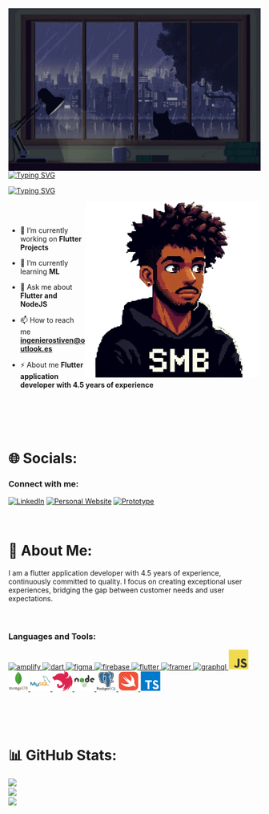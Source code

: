 <img align="right" alt="Coding" width="1000" src="https://github.com/Stivenmore/StivenMore/blob/main/tenor.gif">




[![Typing SVG](https://readme-typing-svg.demolab.com?font=Fira+Code&size=30&pause=1000&color=F7F7F7&repeat=false&random=true&width=610&height=80&lines=Hi+%F0%9F%91%8B%2C+I'm+Stiven+Morelos+Barahona)](https://git.io/typing-svg)

[![Typing SVG](https://readme-typing-svg.demolab.com?font=Fira+Code&duration=2000&pause=100&color=F7F7F7&width=435&lines=Flutter;JavaScript;Amplify;Firebase;Dart;Figma;Swift;GraphQL;MongoDB;PostgresQL;Flutter)](https://git.io/typing-svg)


<img align="right" alt="Me" width="350" src="https://github.com/Stivenmore/StivenMore/blob/main/me2.png">
<br>
<br>

- 🔭 I’m currently working on **Flutter Projects**

- 🌱 I’m currently learning **ML**

- 💬 Ask me about **Flutter and NodeJS**

- 📫 How to reach me **ingenierostiven@outlook.es**

- ⚡ About me **Flutter application developer with 4.5 years of experience**

<br>
<br>
<br>
<br>


# 🌐 Socials:
<h3 align="left">Connect with me:</h3>

[![LinkedIn](https://img.shields.io/badge/LinkedIn-%230077B5.svg?logo=linkedin&logoColor=white)](https://www.linkedin.com/in/smoreb/) [![Personal Website](https://img.shields.io/badge/Website-000000?logo=Codepen&logoColor=white)](https://smoreb.me/home) [![Prototype](https://img.shields.io/badge/Prototypes-000000?logo=Codepen&logoColor=white)](https://prototypes.smoreb.me/prototypes)
<br>
<br>
<br>


# 🚀 About Me:
I am a flutter application developer with 4.5 years of experience, continuously committed to quality. I focus on creating exceptional user experiences, bridging the gap between customer needs and user expectations.<br>
<br>
<br>

<h3 align="left">Languages and Tools:</h3>
<p align="left"> <a href="https://aws.amazon.com/amplify/" target="_blank" rel="noreferrer"> <img src="https://docs.amplify.aws/assets/logo-dark.svg" alt="amplify" width="40" height="40"/> </a> <a href="https://dart.dev" target="_blank" rel="noreferrer"> <img src="https://www.vectorlogo.zone/logos/dartlang/dartlang-icon.svg" alt="dart" width="40" height="40"/> </a> <a href="https://www.figma.com/" target="_blank" rel="noreferrer"> <img src="https://www.vectorlogo.zone/logos/figma/figma-icon.svg" alt="figma" width="40" height="40"/> </a> <a href="https://firebase.google.com/" target="_blank" rel="noreferrer"> <img src="https://www.vectorlogo.zone/logos/firebase/firebase-icon.svg" alt="firebase" width="40" height="40"/> </a> <a href="https://flutter.dev" target="_blank" rel="noreferrer"> <img src="https://www.vectorlogo.zone/logos/flutterio/flutterio-icon.svg" alt="flutter" width="40" height="40"/> </a> <a href="https://www.framer.com/" target="_blank" rel="noreferrer"> <img src="https://www.vectorlogo.zone/logos/framer/framer-icon.svg" alt="framer" width="40" height="40"/> </a> <a href="https://graphql.org" target="_blank" rel="noreferrer"> <img src="https://www.vectorlogo.zone/logos/graphql/graphql-icon.svg" alt="graphql" width="40" height="40"/> </a> <a href="https://developer.mozilla.org/en-US/docs/Web/JavaScript" target="_blank" rel="noreferrer"> <img src="https://raw.githubusercontent.com/devicons/devicon/master/icons/javascript/javascript-original.svg" alt="javascript" width="40" height="40"/> </a> <a href="https://www.mongodb.com/" target="_blank" rel="noreferrer"> <img src="https://raw.githubusercontent.com/devicons/devicon/master/icons/mongodb/mongodb-original-wordmark.svg" alt="mongodb" width="40" height="40"/> </a> <a href="https://www.mysql.com/" target="_blank" rel="noreferrer"> <img src="https://raw.githubusercontent.com/devicons/devicon/master/icons/mysql/mysql-original-wordmark.svg" alt="mysql" width="40" height="40"/> </a> <a href="https://nestjs.com/" target="_blank" rel="noreferrer"> <img src="https://raw.githubusercontent.com/devicons/devicon/master/icons/nestjs/nestjs-plain.svg" alt="nestjs" width="40" height="40"/> </a> <a href="https://nodejs.org" target="_blank" rel="noreferrer"> <img src="https://raw.githubusercontent.com/devicons/devicon/master/icons/nodejs/nodejs-original-wordmark.svg" alt="nodejs" width="40" height="40"/> </a> <a href="https://www.postgresql.org" target="_blank" rel="noreferrer"> <img src="https://raw.githubusercontent.com/devicons/devicon/master/icons/postgresql/postgresql-original-wordmark.svg" alt="postgresql" width="40" height="40"/> </a> <a href="https://developer.apple.com/swift/" target="_blank" rel="noreferrer"> <img src="https://raw.githubusercontent.com/devicons/devicon/master/icons/swift/swift-original.svg" alt="swift" width="40" height="40"/> </a> <a href="https://www.typescriptlang.org/" target="_blank" rel="noreferrer"> <img src="https://raw.githubusercontent.com/devicons/devicon/master/icons/typescript/typescript-original.svg" alt="typescript" width="40" height="40"/> </a> </p>
<br>
<br>
<br>

# 📊 GitHub Stats:
![](https://github-readme-stats.vercel.app/api?username=Stivenmore&theme=merko&hide_border=false&include_all_commits=false&count_private=false)<br/>
![](https://github-readme-streak-stats.herokuapp.com/?user=Stivenmore&theme=merko&hide_border=false)<br/>
![](https://github-readme-stats.vercel.app/api/top-langs/?username=Stivenmore&theme=merko&hide_border=false&include_all_commits=false&count_private=false&layout=compact)
<br>
<br>

